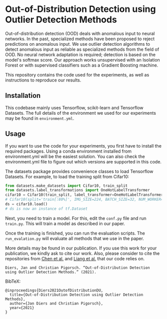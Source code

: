 # Out-of-Distribution Detection using Outlier Detection Methods

Out-of-distribution detection (OOD) deals with anomalous input to neural networks. In the past, specialized methods have 
been proposed to reject predictions on anomalous input. We use outlier detection algorithms to detect anomalous input 
as reliable as specialized methods from the field of OOD. No neural network adaptation is required; detection is based 
on the model's softmax score. Our approach works unsupervised with an Isolation Forest or with supervised classifiers 
such as a Gradient Boosting machine.

This repository contains the code used for the experiments, as well as instructions to reproduce our results. 

## Installation

This codebase mainly uses Tensorflow, scikit-learn and Tensorflow Datasets. The full details of the environment we 
used for our experiments may be found in `environment.yml`.


## Usage

If you want to use the code for your experiments, you first have to install the required packages.
Using a conda environment installed from environment.yml will be the easiest solution. You can also
check the environment.yml file to figure out which versions are supported in this code.

The datasets package provides convenience classes to load Tensorflow Datasets. For example, to load
the training split from Cifar10:

```python
from datasets.make_datasets import Cifar10, train_split
from datasets.label_transformations import OneHotLabelTransformer
cifar10 = Cifar10(train_split, label_transformer=OneHotLabelTransformer())
# Cifar10(split='train[:80%]', IMG_SIZE=224, BATCH_SIZE=32, NUM_WORKER=-1, ...)
ds = cifar10.load()
# ds is now an instance of tf.Dataset
```

Next, you need to train a model. For this, edit the `conf.py` file and run `train.py`. This will
train a model as described in our paper.

Once the training is finished, you can run the evaluation scripts. The `run_evalation.py` will 
evaluate all methods that we use in the paper.

More details may be found in our publication. If you use this work for your publication, we kindly ask
to cite our work. Also, please consider to cite the repositories from 
[Chen et al.](https://github.com/jfc43/robust-ood-detection) and 
[Liang et al.](https://github.com/facebookresearch/odin) that our code relies on. 

````
Diers, Jan and Christian Pigorsch. “Out-of-Distribution Detection using Outlier Detection Methods.” (2021).
````
BibTeX:

````
@inproceedings{Diers2021OutofDistributionDU,
  title={Out-of-Distribution Detection using Outlier Detection Methods},
  author={Jan Diers and Christian Pigorsch},
  year={2021}
}
````
